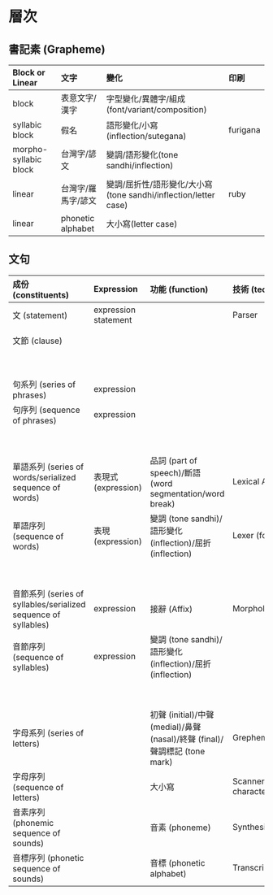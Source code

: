 # 層次

## 書記素 \(Grapheme\)

| Block or Linear | 文字 | 變化 | 印刷 |
| :--- | :--- | :--- | :--- |
| block | 表意文字/漢字 | 字型變化/異體字/組成\(font/variant/composition\) | |
| syllabic block | 假名 | 語形變化/小寫\(inflection/sutegana\) | furigana |
| morpho-syllabic block | 台灣字/諺文 | 變調/語形變化\(tone sandhi/inflection\) | |
| linear | 台灣字/羅馬字/諺文 | 變調/屈折性/語形變化/大小寫\(tone sandhi/inflection/letter case\) | ruby |
| linear | phonetic alphabet | 大小寫\(letter case\) | |

## 文句

| 成份 (constituents) | Expression | 功能 (function) | 技術 (technology) | 自然語言 | 標記 |
| :--- | :--- | :--- | :--- | :--- | :--- |
| 文 \(statement\) | expression statement | | Parser | 文 \(sentence\) | |
| 文節 \(clause\) | | | | 文節 \(clause\) | |
| | | | | phrasal lexeme | |
| 句系列 \(series of phrases\) | expression | | | 句 \(phrase\) | |
| 句序列 \(sequence of phrases\) | expression | | | | |
| | | | | 語彙素 \(lexeme\) | |
| 單語系列 \(series of words/serialized sequence of words\) | 表現式 \(expression\) | 品詞 \(part of speech\)/斷語 \(word segmentation/word break\) | Lexical Analyzer | 字 \(word\) | 大小寫, 標點符號 |
| 單語序列 \(sequence of words\) | 表現 \(expression\) | 變調 \(tone sandhi\)/語形變化 \(inflection\)/屈折 \(inflection\) | Lexer \(for tokens\) | | |
| | | | | 語形態素 \(morpheme\) | |
| 音節系列 \(series of syllables/serialized sequence of syllables\) | expression | 接辭 \(Affix\) | Morphological Analyzer | 音節 \(syllable\) | |
| 音節序列 \(sequence of syllables\) | expression | 變調 \(tone sandhi\)/語形變化 \(inflection\)/屈折 \(inflection\) | | | |
| | | | | 書記素 \(grapheme\) | |
| 字母系列 \(series of letters\) | | 初聲 \(initial\)/中聲 \(medial\)/鼻聲 \(nasal\)/終聲 \(final\)/聲調標記 \(tone mark\) | Grephemic Analyzer | 字母 \(letter\) | |
| 字母序列 \(sequence of letters\) | | 大小寫 | Scanner \(for characters\) | | angle brackets &lt;&gt; |
| 音素序列 \(phonemic sequence of sounds\) | | 音素 \(phoneme\) | Synthesizer/Recognizer | | slashes // |
| 音標序列 \(phonetic sequence of sounds\) | | 音標 \(phonetic alphabet\) | Transcriber | | square brackets \[\] |
